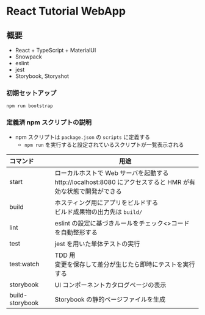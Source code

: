 # React Tutorial WebApp

## 概要

- React + TypeScript + MaterialUI
- Snowpack
- eslint
- jest
- Storybook, Storyshot

### 初期セットアップ

```
npm run bootstrap
```

### 定義済 npm スクリプトの説明

- npm スクリプトは `package.json` の `scripts` に定義する
  - `npm run` を実行すると設定されているスクリプトが一覧表示される

| コマンド        | 用途                                                                                                           |
| :-------------- | -------------------------------------------------------------------------------------------------------------- |
| start           | ローカルホストで Web サーバを起動する<br>http://localhost:8080 にアクセスすると HMR が有効な状態で開発ができる |
| build           | ホスティング用にアプリをビルドする<br>ビルド成果物の出力先は `build/`                                          |
| lint            | eslint の設定に基づきルールをチェック<>コードを自動整形する                                                    |
| test            | jest を用いた単体テストの実行                                                                                  |
| test:watch      | TDD 用<br>変更を保存して差分が生じたら即時にテストを実行する                                                   |
| storybook       | UI コンポーネントカタログページの表示                                                                          |
| build-storybook | Storybook の静的ページファイルを生成                                                                           |
